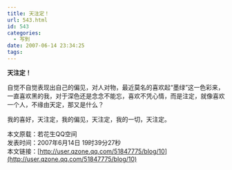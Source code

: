 ```yaml
---
title: 天注定！
url: 543.html
id: 543
categories:
  - 写到
date: 2007-06-14 23:34:25
tags:
---
```


**天注定！**

  
自觉不自觉表现出自己的偏见，对人对物，最近莫名的喜欢起“墨绿”这一色彩来，一直喜欢黑的我，对于深色还是念念不能忘，喜欢不凭心情，而是注定，就像喜欢一个人，不缘由天定，那又是什么？  
  
我的喜好，天注定，我的偏见，天注定，我的一切，天注定。  
  
本文原载：若花生QQ空间  
发表时间：2007年6月14日 19时39分27秒          
本文链接：[http://user.qzone.qq.com/51847775/blog/10](http://user.qzone.qq.com/51847775/blog/10)